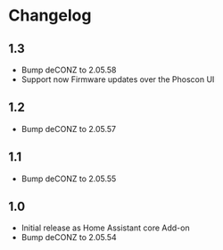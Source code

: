 # Changelog

## 1.3
- Bump deCONZ to 2.05.58
- Support now Firmware updates over the Phoscon UI

## 1.2
- Bump deCONZ to 2.05.57

## 1.1
- Bump deCONZ to 2.05.55

## 1.0
- Initial release as Home Assistant core Add-on
- Bump deCONZ to 2.05.54
